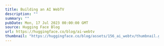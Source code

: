 ```yaml
---
title: Building an AI WebTV
description: ""
summary: ""
pubDate: Mon, 17 Jul 2023 00:00:00 GMT
source: Hugging Face Blog
url: https://huggingface.co/blog/ai-webtv
thumbnail: "https://huggingface.co/blog/assets/156_ai_webtv/thumbnail.gif"
---
```


